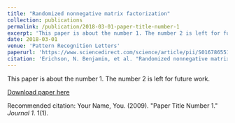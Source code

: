 ```yaml
---
title: "Randomized nonnegative matrix factorization"
collection: publications
permalink: /publication/2018-03-01-paper-title-number-1
excerpt: 'This paper is about the number 1. The number 2 is left for future work.'
date: 2018-03-01
venue: 'Pattern Recognition Letters'
paperurl: 'https://www.sciencedirect.com/science/article/pii/S0167865518300138'
citation: 'Erichson, N. Benjamin, et al. "Randomized nonnegative matrix factorization." Pattern Recognition Letters 104 (2018): 1-7.'
---
```

This paper is about the number 1. The number 2 is left for future work.

[Download paper here](http://academicpages.github.io/files/paper1.pdf)

Recommended citation: Your Name, You. (2009). "Paper Title Number 1." <i>Journal 1</i>. 1(1).
